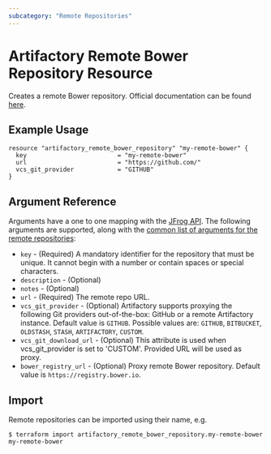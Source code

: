 ```yaml
---
subcategory: "Remote Repositories"
---
```

# Artifactory Remote Bower Repository Resource

Creates a remote Bower repository.
Official documentation can be found [here](https://www.jfrog.com/confluence/display/JFROG/Bower+Repositories).


## Example Usage

```hcl
resource "artifactory_remote_bower_repository" "my-remote-bower" {
  key                         = "my-remote-bower"
  url                         = "https://github.com/"
  vcs_git_provider            = "GITHUB"
}
```

## Argument Reference

Arguments have a one to one mapping with the [JFrog API](https://www.jfrog.com/confluence/display/RTF/Repository+Configuration+JSON).
The following arguments are supported, along with the [common list of arguments for the remote repositories](remote.md):

* `key` - (Required) A mandatory identifier for the repository that must be unique. It cannot begin with a number or
  contain spaces or special characters.
* `description` - (Optional)
* `notes` - (Optional)
* `url` - (Required) The remote repo URL.
* `vcs_git_provider` - (Optional) Artifactory supports proxying the following Git providers out-of-the-box: GitHub or a remote Artifactory instance. Default value is `GITHUB`. Possible values are: `GITHUB`, `BITBUCKET`, `OLDSTASH`, `STASH`, `ARTIFACTORY`, `CUSTOM`.
* `vcs_git_download_url` - (Optional) This attribute is used when vcs_git_provider is set to 'CUSTOM'. Provided URL will be used as proxy.
* `bower_registry_url` - (Optional) Proxy remote Bower repository. Default value is `https://registry.bower.io`.



## Import

Remote repositories can be imported using their name, e.g.
```
$ terraform import artifactory_remote_bower_repository.my-remote-bower my-remote-bower
```
